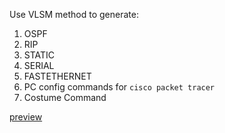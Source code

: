 
Use VLSM method to generate:

1. OSPF
2. RIP 
3. STATIC
4. SERIAL
5. FASTETHERNET
6. PC config commands for `cisco packet tracer`
7. Costume Command

[preview](https://kztcp.github.io/vlsm/subnet.html)
